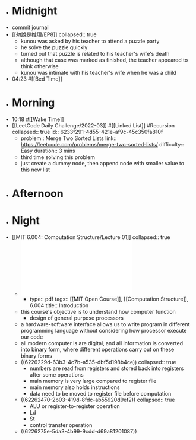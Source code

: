 - # Midnight
- commit journal
- [[勿說是推理/EP8]]
  collapsed:: true
	- kunou was asked by his teacher to attend a puzzle party
	- he solve the puzzle quickly
	- turned out that puzzle is related to his teacher's wife's death
	- although that case was marked as finished, the teacher appeared to think otherwise
	- kunou was intimate with his teacher's wife when he was a child
- 04:23 #[[Bed Time]]
- # Morning
- 10:18 #[[Wake Time]]
- [[LeetCode Daily Challenge/2022-03]] #[[Linked List]] #Recursion
  collapsed:: true
  id:: 6233f291-4d55-421e-af9c-45c350fa810f
	- problem:: Merge Two Sorted Lists
	  link:: https://leetcode.com/problems/merge-two-sorted-lists/
	  difficulty:: Easy
	  duration:: 3 mins
	- third time solving this problem
	- just create a dummy node, then append node with smaller value to this new list
- # Afternoon
- # Night
- [[MIT 6.004: Computation Structure/Lecture 01]]
  collapsed:: true
	- ![L01.pdf](../assets/L01_1646665313632_0.pdf)
		- type:: pdf
		  tags:: [[MIT Open Course]], [[Computation Structure]], 6.004
		  title:: Introduction
	- this course's objective is to understand how computer function
		- design of general purpose processors
	- a hardware-software interface allows us to write program in different programming language without considering how processor execute our code
	- all modern computer is are digital, and all information is converted into binary form, where different operations carry out on these binary forms
	- ((6226229d-63b3-4c7b-a535-dbf5d198b4ce))
	  collapsed:: true
		- numbers are read from registers and stored back into registers after some operations
		- main memory is very large compared to register file
		- main memory also holds instructions
		- data need to be moved to register file before computation
	- ((62262470-2b03-419d-8fdc-ab55920d9ef2))
	  collapsed:: true
		- ALU or register-to-register operation
		- Ld
		- St
		- control transfer operation
	- ((6226275e-5da3-4b99-9cdd-d69a81201087))